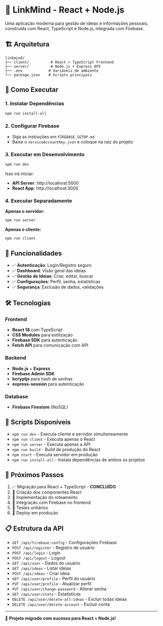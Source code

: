 # 🧠 LinkMind - React + Node.js

Uma aplicação moderna para gestão de ideias e informações pessoais, construída com React, TypeScript e Node.js, integrada com Firebase.

## 🏗️ Arquitetura

```
linkmind/
├── client/          # React + TypeScript Frontend
├── server/          # Node.js + Express API
├── .env            # Variáveis de ambiente
└── package.json    # Scripts principais
```

## 🚀 Como Executar

### 1. Instalar Dependências
```bash
npm run install-all
```

### 2. Configurar Firebase
- Siga as instruções em `FIREBASE_SETUP.md`
- Baixe o `serviceAccountKey.json` e coloque na raiz do projeto

### 3. Executar em Desenvolvimento
```bash
npm run dev
```

Isso irá iniciar:
- **API Server**: http://localhost:5000
- **React App**: http://localhost:3000

### 4. Executar Separadamente

**Apenas o servidor:**
```bash
npm run server
```

**Apenas o cliente:**
```bash
npm run client
```

## 📱 Funcionalidades

- ✅ **Autenticação**: Login/Registro seguro
- ✅ **Dashboard**: Visão geral das ideias
- ✅ **Gestão de Ideias**: Criar, editar, buscar
- ✅ **Configurações**: Perfil, senha, estatísticas
- ✅ **Segurança**: Exclusão de dados, validações

## 🛠️ Tecnologias

### Frontend
- **React 18** com TypeScript
- **CSS Modules** para estilização
- **Firebase SDK** para autenticação
- **Fetch API** para comunicação com API

### Backend
- **Node.js** + **Express**
- **Firebase Admin SDK**
- **bcryptjs** para hash de senhas
- **express-session** para autenticação

### Database
- **Firebase Firestore** (NoSQL)

## 🔧 Scripts Disponíveis

- `npm run dev` - Executa cliente e servidor simultaneamente
- `npm run client` - Executa apenas o React
- `npm run server` - Executa apenas a API
- `npm run build` - Build de produção do React
- `npm start` - Executa servidor em produção
- `npm run install-all` - Instala dependências de ambos os projetos

## 🌟 Próximos Passos

1. ✅ Migração para React + TypeScript - **CONCLUÍDO**
2. 🔄 Criação dos componentes React
3. 🔄 Implementação do roteamento
4. 🔄 Integração com Firebase no frontend
5. 🔄 Testes unitários
6. 🔄 Deploy em produção

## 📋 Estrutura da API

- `GET /api/firebase-config` - Configurações Firebase
- `POST /api/register` - Registro de usuário
- `POST /api/login` - Login
- `POST /api/logout` - Logout
- `GET /api/user` - Dados do usuário
- `GET /api/ideas` - Listar ideias
- `POST /api/ideas` - Criar ideia
- `GET /api/user/profile` - Perfil do usuário
- `PUT /api/user/profile` - Atualizar perfil
- `PUT /api/user/change-password` - Alterar senha
- `GET /api/user/stats` - Estatísticas
- `DELETE /api/user/delete-all-ideas` - Excluir todas ideias
- `DELETE /api/user/delete-account` - Excluir conta

---

🚀 **Projeto migrado com sucesso para React + Node.js!**
